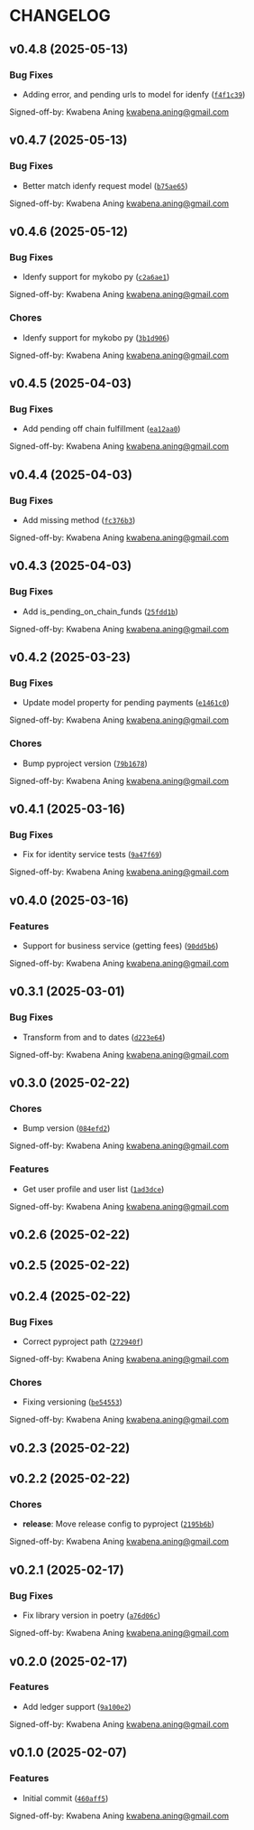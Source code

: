 # CHANGELOG


## v0.4.8 (2025-05-13)

### Bug Fixes

- Adding error, and pending urls to model for idenfy
  ([`f4f1c39`](https://github.com/mykobo/mykobo-py/commit/f4f1c39a2485abfbf0b70fab2753bb8b9cf9ecb8))

Signed-off-by: Kwabena Aning <kwabena.aning@gmail.com>


## v0.4.7 (2025-05-13)

### Bug Fixes

- Better match idenfy request model
  ([`b75ae65`](https://github.com/mykobo/mykobo-py/commit/b75ae65e88708798f72190892e7fa84625b3af1d))

Signed-off-by: Kwabena Aning <kwabena.aning@gmail.com>


## v0.4.6 (2025-05-12)

### Bug Fixes

- Idenfy support for mykobo py
  ([`c2a6ae1`](https://github.com/mykobo/mykobo-py/commit/c2a6ae1672b69a9ffbf348cf09730e7a71281c2c))

Signed-off-by: Kwabena Aning <kwabena.aning@gmail.com>

### Chores

- Idenfy support for mykobo py
  ([`3b1d906`](https://github.com/mykobo/mykobo-py/commit/3b1d906294c3c20e7010ec55a3101a3e2966f6db))

Signed-off-by: Kwabena Aning <kwabena.aning@gmail.com>


## v0.4.5 (2025-04-03)

### Bug Fixes

- Add pending off chain fulfillment
  ([`ea12aa0`](https://github.com/mykobo/mykobo-py/commit/ea12aa099765c67d9b772172b5389a3bbe01e3a9))

Signed-off-by: Kwabena Aning <kwabena.aning@gmail.com>


## v0.4.4 (2025-04-03)

### Bug Fixes

- Add missing method
  ([`fc376b3`](https://github.com/mykobo/mykobo-py/commit/fc376b3591e8a7c676cbd13f532a680487b7fa4c))

Signed-off-by: Kwabena Aning <kwabena.aning@gmail.com>


## v0.4.3 (2025-04-03)

### Bug Fixes

- Add is_pending_on_chain_funds
  ([`25fdd1b`](https://github.com/mykobo/mykobo-py/commit/25fdd1b0ecc0e176e67414368cfcea7a1aa34626))

Signed-off-by: Kwabena Aning <kwabena.aning@gmail.com>


## v0.4.2 (2025-03-23)

### Bug Fixes

- Update model property for pending payments
  ([`e1461c0`](https://github.com/mykobo/mykobo-py/commit/e1461c02e678eb5dae1cd4cba1bbbe603ced9dab))

Signed-off-by: Kwabena Aning <kwabena.aning@gmail.com>

### Chores

- Bump pyproject version
  ([`79b1678`](https://github.com/mykobo/mykobo-py/commit/79b1678120b8febf5c11ae64ed85f3c0d40fc5e1))

Signed-off-by: Kwabena Aning <kwabena.aning@gmail.com>


## v0.4.1 (2025-03-16)

### Bug Fixes

- Fix for identity service tests
  ([`9a47f69`](https://github.com/mykobo/mykobo-py/commit/9a47f692ea51473978937998f76f871cedbbe9fa))

Signed-off-by: Kwabena Aning <kwabena.aning@gmail.com>


## v0.4.0 (2025-03-16)

### Features

- Support for business service (getting fees)
  ([`90dd5b6`](https://github.com/mykobo/mykobo-py/commit/90dd5b66d2506fe966691e36ede9b3740833f52b))

Signed-off-by: Kwabena Aning <kwabena.aning@gmail.com>


## v0.3.1 (2025-03-01)

### Bug Fixes

- Transform from and to dates
  ([`d223e64`](https://github.com/mykobo/mykobo-py/commit/d223e642d23702fb11d35be2772bf3730019a475))

Signed-off-by: Kwabena Aning <kwabena.aning@gmail.com>


## v0.3.0 (2025-02-22)

### Chores

- Bump version
  ([`084efd2`](https://github.com/mykobo/mykobo-py/commit/084efd276b52eca65dfaceba5dfbf50483c2c96b))

Signed-off-by: Kwabena Aning <kwabena.aning@gmail.com>

### Features

- Get user profile and user list
  ([`1ad3dce`](https://github.com/mykobo/mykobo-py/commit/1ad3dce46525d7b97d88795446eda0553f1a438c))

Signed-off-by: Kwabena Aning <kwabena.aning@gmail.com>


## v0.2.6 (2025-02-22)


## v0.2.5 (2025-02-22)


## v0.2.4 (2025-02-22)

### Bug Fixes

- Correct pyproject path
  ([`272940f`](https://github.com/mykobo/mykobo-py/commit/272940fa6b2b203eeaeb27b1aa1422ba8f032283))

Signed-off-by: Kwabena Aning <kwabena.aning@gmail.com>

### Chores

- Fixing versioning
  ([`be54553`](https://github.com/mykobo/mykobo-py/commit/be54553255922f5718794ef52f2d518510b0fd14))

Signed-off-by: Kwabena Aning <kwabena.aning@gmail.com>


## v0.2.3 (2025-02-22)


## v0.2.2 (2025-02-22)

### Chores

- **release**: Move release config to pyproject
  ([`2195b6b`](https://github.com/mykobo/mykobo-py/commit/2195b6b8fbae79926706983f1763d49a91bf46cb))

Signed-off-by: Kwabena Aning <kwabena.aning@gmail.com>


## v0.2.1 (2025-02-17)

### Bug Fixes

- Fix library version in poetry
  ([`a76d06c`](https://github.com/mykobo/mykobo-py/commit/a76d06c42c5cdd7537f026991b440e854f120d01))

Signed-off-by: Kwabena Aning <kwabena.aning@gmail.com>


## v0.2.0 (2025-02-17)

### Features

- Add ledger support
  ([`9a100e2`](https://github.com/mykobo/mykobo-py/commit/9a100e2ccb9e0624d3e98c1ad27a04fdb70c26f4))

Signed-off-by: Kwabena Aning <kwabena.aning@gmail.com>


## v0.1.0 (2025-02-07)

### Features

- Initial commit
  ([`460aff5`](https://github.com/mykobo/mykobo-py/commit/460aff58aca84c4e634dffc15cf08fdc4b0b5086))

Signed-off-by: Kwabena Aning <kwabena.aning@gmail.com>
